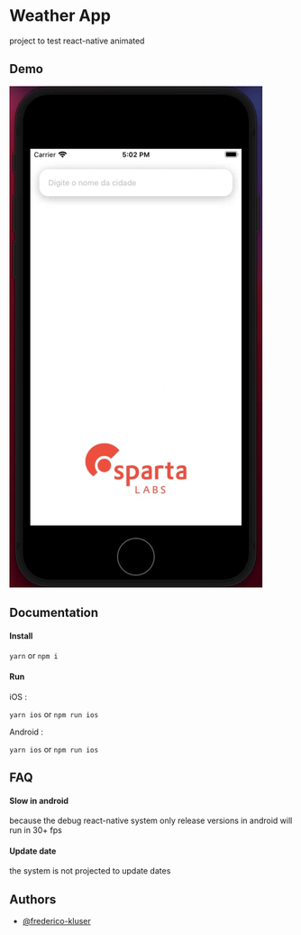 
# Weather App

project to test react-native animated


## Demo

![App Demo](./src/assets/gif.gif)


## Documentation

#### Install

```yarn``` or ```npm i```

#### Run

iOS : 

```yarn ios``` or ```npm run ios```

Android : 

```yarn ios``` or ```npm run ios```


## FAQ

#### Slow in android

because the debug react-native system only release versions in android will run in 30+ fps

#### Update date

the system is not projected to update dates


## Authors

- [@frederico-kluser](https://www.linkedin.com/in/frederico-kluser/)

